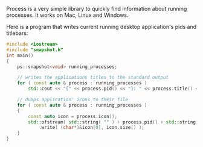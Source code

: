 Process is a very simple library to quickly find information about running processes. It works on Mac, Linux and Windows.

Here is a program that writes current running desktop application's pids and titlebars:

```c++
#include <iostream>
#include "snapshot.h"
int main()
{
    ps::snapshot<void> running_processes;

    // writes the applications titles to the standard output
    for ( const auto & process : running_processes )
        std::cout << "[" << process.pid() << "]: " << process.title() << '\n';

    // dumps application' icons to their file
    for ( const auto & process : running_processes )
    {
        const auto icon = process.icon();
        std::ofstream( std::string( "" ) + process.pid() + std::string( ".png" ) )
            .write( (char*)&icon[0], icon.size() );
    }
}

```
